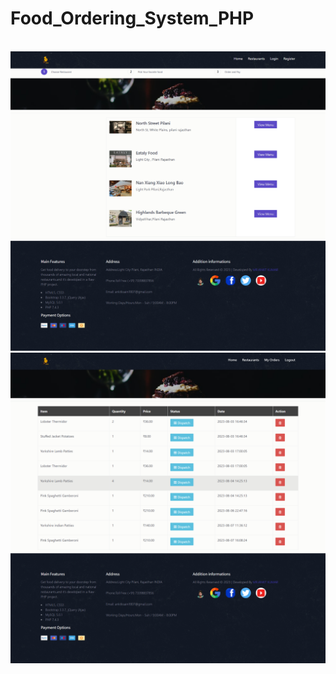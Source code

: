 # Food_Ordering_System_PHP

 <img src="https://github.com/Ankitkumargh/Food_Ordering_System_PHP/blob/main/Home%20--%20Online%20Food%20Ordering%20System.png" alt="">
<img src="https://github.com/Ankitkumargh/Food_Ordering_System_PHP/blob/main/Restaurants%20-%20food_ordering%20System.png" alt="">
<img src="https://github.com/Ankitkumargh/Food_Ordering_System_PHP/blob/main/My%20Orders%20-%20food%20Ordering%20System.png" alt="">
<img src="" alt="">
<img src="" alt="">
<img src="" alt="">
